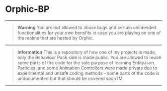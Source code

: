 # Orphic-BP
-------------------------------------------------------------------------------------------------------------------------------------------------------------------

> **Warning**  You are not allowed to abuse bugs and certain unintended functionalities for your own benefits in case you are playing on one of the realms that
are hosted by Orphic.

-------------------------------------------------------------------------------------------------------------------------------------------------------------------

> **Information** This is a repository of how one of my projects is made, only the Behaviour Pack side is made public. You are allowed to reuse some parts of the code for the sole
purpose of learning EntityJson.
Particles, and some Animation Controllers were made private due to experimental and unsafe coding methods - some parts of the code is undocumented but that 
should be covered soonTM.

-------------------------------------------------------------------------------------------------------------------------------------------------------------------
